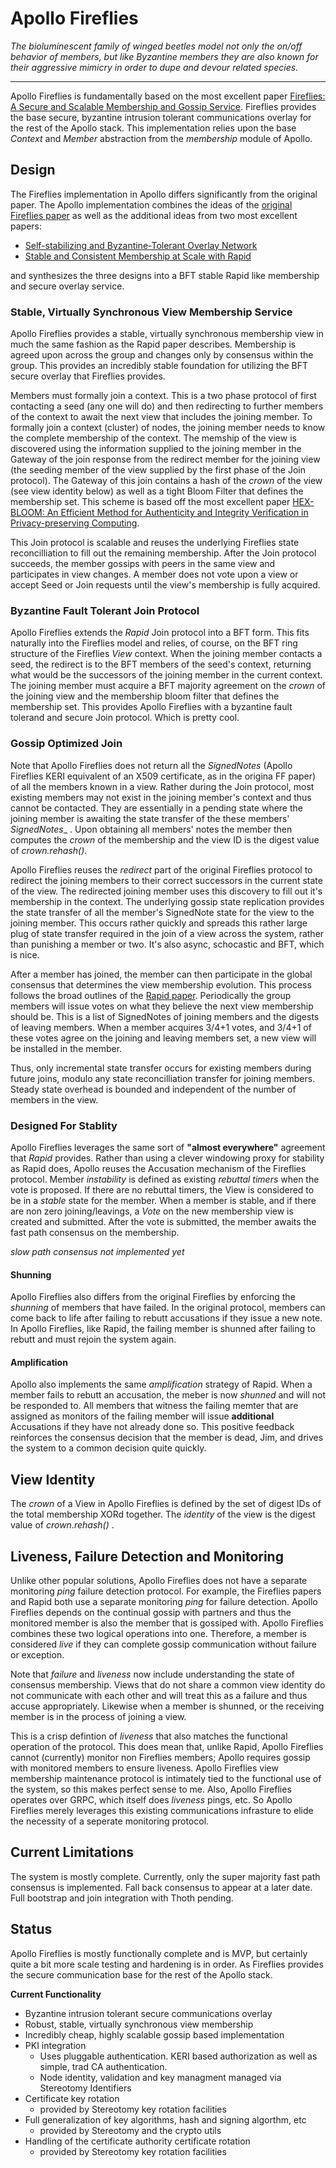 # Apollo Fireflies

_The bioluminescent family of winged beetles model not only the on/off behavior of members, but like Byzantine members they are also known for their aggressive mimicry in order to dupe and devour related species._

---
Apollo Fireflies is fundamentally based on the most excellent paper [Fireflies: A Secure and Scalable Membership and Gossip Service](https://ymsir.com/papers/fireflies-tocs.pdf).  Fireflies provides the base secure, byzantine intrusion tolerant communications overlay for the rest of the Apollo stack.  This implementation relies upon the base  _Context_  and  _Member_  abstraction from the  *membership* module of Apollo.

## Design
The Fireflies implementation in Apollo differs significantly from the original paper. The Apollo implementation combines the ideas of the [original Fireflies paper](https://ymsir.com/papers/fireflies-tocs.pdf) as well as the additional ideas from two most excellent papers:
 * [Self-stabilizing and Byzantine-Tolerant Overlay Network](https://www.cs.huji.ac.il/~dolev/pubs/opodis07-DHR-fulltext.pdf)
 * [Stable and Consistent Membership at Scale with Rapid](https://www.usenix.org/system/files/conference/atc18/atc18-suresh.pdf)

and synthesizes the three designs into a BFT stable Rapid like membership and secure overlay service.

### Stable, Virtually Synchronous View Membership Service
Apollo Fireflies provides a stable, virtually synchronous membership view in much the same fashion as the Rapid paper describes.  Membership is agreed upon across the group and changes only by consensus within the group.  This provides an incredibly stable foundation for utilizing the BFT secure overlay that Fireflies provides.

Members must formally join a context.  This is a two phase protocol of first contacting a seed (any one will do) and then redirecting to further members of the context to await the next view that includes the joining member.  To formally join a context (cluster) of nodes, the joining member needs to know the complete membership of the context. The memship of the view is discovered using the information supplied to the joining member in the Gateway of the join response from the redirect member for the joining view (the seeding member of the view supplied by the first phase of the Join protocol).  The Gateway of this join  contains a hash of the  _crown_  of the view (see view identity below) as well as a tight Bloom Filter that defines the membership set.  This scheme is based off the most excellent paper [HEX-BLOOM: An Efficient Method for Authenticity and Integrity Verification in Privacy-preserving Computing](https://eprint.iacr.org/2021/773.pdf).

This Join protocol is scalable and reuses the underlying Fireflies state reconcilliation to fill out the remaining membership.  After the Join protocol succeeds, the member gossips with peers in the same view and participates in view changes.  A member does not vote upon a view or accept Seed or Join requests until the view's membership is fully acquired.

### Byzantine Fault Tolerant Join Protocol

Apollo Fireflies extends the *Rapid* Join protocol into a BFT form.  This fits naturally into the Fireflies model and relies, of course, on the BFT ring structure of the Fireflies *View* context.  When the joining member contacts a seed, the redirect is to the BFT members of the seed's context, returning what would be the successors of the joining member in the current context.  The joining member must acquire a BFT majority agreement on the *crown* of the joining view and the membership bloom filter that defines the membership set.  This provides Apollo Fireflies with a byzantine fault tolerand and secure Join protocol.  Which is pretty cool.

### Gossip Optimized Join
Note that Apollo Fireflies does not return all the _SignedNotes_ (Apollo Fireflies KERI equivalent of an X509 certificate, as in the origina FF paper) of all the members known in a view.  Rather during the Join protocol, most existing members may not exist in the joining member's context and thus cannot be contacted.  They are essentially in a pending state  where the joining member is awaiting the state transfer of the these members'  _SignedNotes__ . Upon obtaining all members' notes the member then computes the  _crown_  of the membership and the view ID is the digest value of  _crown.rehash()_.

Apollo Fireflies reuses the  _redirect_  part of the original Fireflies protocol to redirect the joining members to their correct successors in the current state of the view.  The redirected joining member uses this discovery to fill out it's membership in the context. The underlying gossip state replication provides the state transfer  of all the member's SignedNote state for the view to the joining member.  This occurs rather quickly and spreads this rather large plug of state transfer required in the join of a view across the system, rather than punishing a member or two.  It's also async, schocastic and BFT, which is nice.

After a member has joined, the member can then participate in the global consensus that determines the view membership evolution.  This process follows the broad outlines of the [Rapid paper](https://www.usenix.org/system/files/conference/atc18/atc18-suresh.pdf).  Periodically the group members will issue votes on what they believe the next view membership should be.  This is a list of SignedNotes of joining members and the digests of leaving members.  When a member acquires 3/4+1 votes, and 3/4+1 of these votes agree on the joining and leaving members set, a new view will be installed in the member.

Thus, only incremental state transfer occurs for existing members during future joins, modulo any state reconcilliation transfer for joining members. Steady state overhead is bounded and independent of the number of members in the view.

### Designed For Stablity
Apollo Fireflies leverages the same sort of  __"almost everywhere"__  agreement that  _Rapid_  provides. Rather than using a clever windowing proxy for stability as Rapid does, Apollo  reuses the Accusation mechanism of the Fireflies protocol.  Member  _instability_  is defined as existing  _rebuttal timers_  when the vote is proposed.  If there are no rebuttal timers, the View is considered to be in a  _stable_  state for the member.  When a member is stable, and if there are non zero joining/leavings, a  _Vote_  on the new membership view is created and submitted.  After the vote is submitted, the member awaits the fast path consensus on the membership.

_slow path consensus not implemented yet_

#### Shunning

Apollo Fireflies also differs from the original Fireflies by enforcing the _shunning_ of members that have failed.  In the original protocol, members can come back to life after failing to rebutt accusations if they issue a new note.  In Apollo Fireflies, like Rapid, the failing member is shunned after failing to rebutt and must rejoin the system again.

#### Amplification

Apollo also implements the same  _amplification_  strategy of Rapid.  When a member fails to rebutt an accusation, the meber is now _shunned_ and will not be responded to. All members that witness the failing memter that are assigned as monitors of the failing member will issue  __additional__  Accusations if they have not already done so.  This positive feedback reinforces the consensus decision that the member is dead, Jim, and drives the system to a common decision quite quickly.

## View Identity

The  _crown_  of a View in Apollo Fireflies is defined by the set of digest IDs of the total membership XORd together.  The  _identity_  of the view is the digest value of  _crown.rehash()_  .

## Liveness, Failure Detection and Monitoring

Unlike other popular solutions, Apollo Fireflies does not have a separate monitoring  _ping_  failure detection protocol. For example, the Fireflies papers and Rapid both use a separate monitoring  _ping_  for failure detection.  Apollo Fireflies depends on the continual gossip with partners and thus the monitored member is also the member that is gossiped with.  Apollo Fireflies combines these two logical operations into one.  Therefore, a member is considered  _live_  if they can complete gossip communication without failure or exception.

Note that  _failure_  and  _liveness_  now include understanding the state of consensus membership.  Views that do not share a common view identity do not communicate with each other and will treat this as a failure and thus accuse appropriately.  Likewise when a member is shunned, or the receiving member is in the process of joining a view.

This is a crisp defintion of  _liveness_  that also matches the functional operation of the protocol.  This does mean that, unlike Rapid, Apollo Fireflies cannot (currently) monitor non Fireflies members; Apollo requires gossip with monitored members to ensure liveness.  Apollo Fireflies view membership maintenance protocol is intimately tied to the functional use of the system, so this makes perfect sense to me.  Also, Apollo Fireflies operates over GRPC, which itself does  _liveness_  pings, etc. So Apollo Fireflies merely leverages this existing communications infrasture to elide the necessity of a seperate monitoring protocol.

## Current Limitations

The system is mostly complete. Currently, only the super majority fast path consensus is implemented. Fall back consensus to appear at a later date.  Full bootstrap and join integration with Thoth pending.

## Status

Apollo Fireflies is mostly functionally complete and is MVP, but certainly quite a bit more scale testing and hardening is in order.  As Fireflies provides the secure communication base for the rest of the Apollo stack.

__Current Functionality__
* Byzantine intrusion tolerant secure communications overlay
* Robust, stable, virtually synchronous view membership
* Incredibly cheap, highly scalable gossip based implementation
* PKI integration
    * Uses pluggable authentication. KERI based authorization as well as simple, trad CA authentication.
    * Node identity, validation and key managment managed via Stereotomy Identifiers
* Certificate key rotation
    * provided by Stereotomy key rotation facilities
* Full generalization of key algorithms, hash and signing algorthm, etc
     * provided by Stereotomy and the crypto utils
* Handling of the certificate authority certificate rotation
    * provided by Stereotomy key rotation facilities
